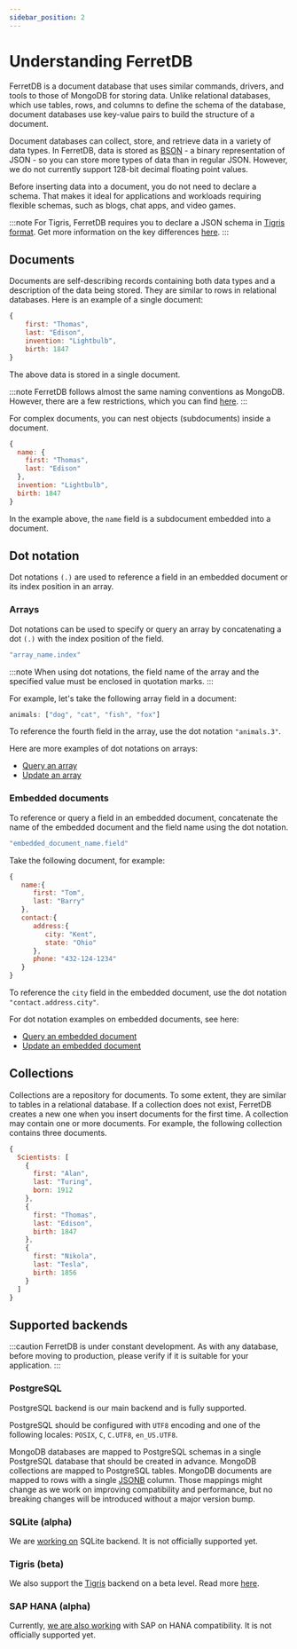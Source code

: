 ```yaml
---
sidebar_position: 2
---
```


# Understanding FerretDB

FerretDB is a document database that uses similar commands, drivers, and tools to those of MongoDB for storing data.
Unlike relational databases, which use tables, rows, and columns to define the schema of the database, document databases use key-value pairs to build the structure of a document.

Document databases can collect, store, and retrieve data in a variety of data types.
In FerretDB, data is stored as [BSON](https://bsonspec.org/spec.html) - a binary representation of JSON - so you can store more types of data than in regular JSON.
However, we do not currently support 128-bit decimal floating point values.

Before inserting data into a document, you do not need to declare a schema.
That makes it ideal for applications and workloads requiring flexible schemas, such as blogs, chat apps, and video games.

:::note
For Tigris, FerretDB requires you to declare a JSON schema in [Tigris format](https://docs.tigrisdata.com/overview/schema).
Get more information on the key differences [here](diff.md).
:::

## Documents

Documents are self-describing records containing both data types and a description of the data being stored.
They are similar to rows in relational databases.
Here is an example of a single document:

```js
{
    first: "Thomas",
    last: "Edison",
    invention: "Lightbulb",
    birth: 1847
}
```

The above data is stored in a single document.

:::note
FerretDB follows almost the same naming conventions as MongoDB.
However, there are a few restrictions, which you can find [here](diff.md).
:::

For complex documents, you can nest objects (subdocuments) inside a document.

```js
{
  name: {
    first: "Thomas",
    last: "Edison"
  },
  invention: "Lightbulb",
  birth: 1847
}
```

In the example above, the `name` field is a subdocument embedded into a document.

## Dot notation

Dot notations `(.)` are used to reference a field in an embedded document or its index position in an array.

### Arrays

Dot notations can be used to specify or query an array by concatenating a dot `(.)` with the index position of the field.

```js
"array_name.index"
```

:::note
When using dot notations, the field name of the array and the specified value must be enclosed in quotation marks.
:::

For example, let's take the following array field in a document:

```js
animals: ["dog", "cat", "fish", "fox"]
```

To reference the fourth field in the array, use the dot notation `"animals.3"`.

Here are more examples of dot notations on arrays:

* [Query an array](basic-operations/read.md#retrieve-documents-containing-a-specific-value-in-an-array)
* [Update an array](basic-operations/update.md#update-an-array-element)

### Embedded documents

To reference or query a field in an embedded document, concatenate the name of the embedded document and the field name using the dot notation.

```js
"embedded_document_name.field"
```

Take the following document, for example:

```js
{
   name:{
      first: "Tom",
      last: "Barry"
   },
   contact:{
      address:{
         city: "Kent",
         state: "Ohio"
      },
      phone: "432-124-1234"
   }
}
```

To reference the `city` field in the embedded document, use the dot notation `"contact.address.city"`.

For dot notation examples on embedded documents, see here:

* [Query an embedded document](basic-operations/read.md#query-on-an-embedded-or-nested-document)
* [Update an embedded document](basic-operations/update.md#update-an-embedded-document)

## Collections

Collections are a repository for documents.
To some extent, they are similar to tables in a relational database.
If a collection does not exist, FerretDB creates a new one when you insert documents for the first time.
A collection may contain one or more documents.
For example, the following collection contains three documents.

```js
{
  Scientists: [
    {
      first: "Alan",
      last: "Turing",
      born: 1912
    },
    {
      first: "Thomas",
      last: "Edison",
      birth: 1847
    },
    {
      first: "Nikola",
      last: "Tesla",
      birth: 1856
    }
  ]
}
```

## Supported backends

:::caution
FerretDB is under constant development.
As with any database, before moving to production, please verify if it is suitable for your application.
:::

### PostgreSQL

PostgreSQL backend is our main backend and is fully supported.

PostgreSQL should be configured with `UTF8` encoding and one of the following locales:
`POSIX`, `C`, `C.UTF8`, `en_US.UTF8`.

MongoDB databases are mapped to PostgreSQL schemas in a single PostgreSQL database that should be created in advance.
MongoDB collections are mapped to PostgreSQL tables.
MongoDB documents are mapped to rows with a single [JSONB](https://www.postgresql.org/docs/current/datatype-json.html) column.
Those mappings might change as we work on improving compatibility and performance,
but no breaking changes will be introduced without a major version bump.

### SQLite (alpha)

We are [working on](https://github.com/FerretDB/FerretDB/issues/2387) SQLite backend.
It is not officially supported yet.

### Tigris (beta)

We also support the [Tigris](https://www.tigrisdata.com) backend on a beta level.
Read more [here](https://www.tigrisdata.com/docs/concepts/mongodb-compatibility/).

### SAP HANA (alpha)

Currently, [we are also working](https://blogs.sap.com/2022/12/13/introduction-to-sap-hana-compatibility-layer-for-mongodb-wire-protocol/)
with SAP on HANA compatibility.
It is not officially supported yet.
